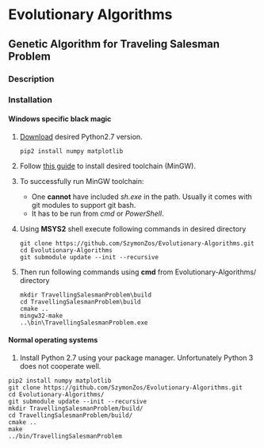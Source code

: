 # Evolutionary Algorithms

## Genetic Algorithm for Traveling Salesman Problem

### Description

### Installation

#### Windows specific black magic

1. [Download](https://www.python.org/downloads/release/python-2717/) desired Python2.7 version.
   ```shell script
   pip2 install numpy matplotlib
   ```

2. Follow [this guide](https://github.com/orlp/dev-on-windows/wiki/Installing-GCC--&-MSYS2) to install desired toolchain (MinGW).

3. To successfully run MinGW toolchain:
   * One **cannot** have included *sh.exe* in the path. Usually it comes with git modules to support git bash.
   * It has to be run from *cmd* or *PowerShell*.

4. Using **MSYS2** shell execute following commands in desired directory
   ```shell script
   git clone https://github.com/SzymonZos/Evolutionary-Algorithms.git
   cd Evolutionary-Algorithms
   git submodule update --init --recursive
   ```

5. Then run following commands using **cmd** from Evolutionary-Algorithms/ directory
   ```shell script
   mkdir TravellingSalesmanProblem\build
   cd TravellingSalesmanProblem\build
   cmake ..
   mingw32-make
   ..\bin\TravellingSalesmanProblem.exe
   ```

#### Normal operating systems

1. Install Python 2.7 using your package manager. Unfortunately Python 3 does not cooperate well.

```shell script
pip2 install numpy matplotlib
git clone https://github.com/SzymonZos/Evolutionary-Algorithms.git
cd Evolutionary-Algorithms/
git submodule update --init --recursive
mkdir TravellingSalesmanProblem/build/
cd TravellingSalesmanProblem/build/
cmake ..
make
../bin/TravellingSalesmanProblem
```
